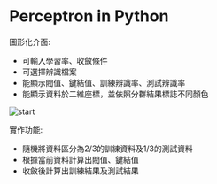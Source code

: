 # Perceptron in Python
圖形化介面:
- 可輸入學習率、收斂條件
- 可選擇辨識檔案
- 能顯示閥值、鍵結值、訓練辨識率、測試辨識率
- 能顯示資料於二維座標，並依照分群結果標誌不同顏色

![start](https://i.imgur.com/854qJmT.png)

實作功能:
- 隨機將資料區分為2/3的訓練資料及1/3的測試資料
- 根據當前資料計算出閥值、鍵結值
- 收斂後計算出訓練結果及測試結果
